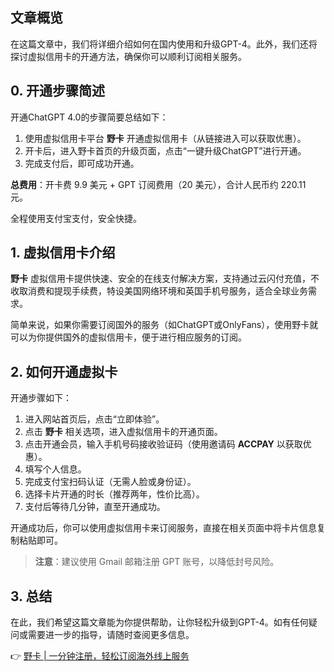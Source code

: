 ## 文章概览

在这篇文章中，我们将详细介绍如何在国内使用和升级GPT-4。此外，我们还将探讨虚拟信用卡的开通方法，确保你可以顺利订阅相关服务。

## 0. 开通步骤简述

开通ChatGPT 4.0的步骤简要总结如下：

1. 使用虚拟信用卡平台 **野卡** 开通虚拟信用卡（从链接进入可以获取优惠）。
2. 开卡后，进入野卡首页的升级页面，点击“一键升级ChatGPT”进行开通。
3. 完成支付后，即可成功开通。

**总费用**：开卡费 9.9 美元 + GPT 订阅费用（20 美元），合计人民币约 220.11 元。

全程使用支付宝支付，安全快捷。

## 1. 虚拟信用卡介绍

**野卡** 虚拟信用卡提供快速、安全的在线支付解决方案，支持通过云闪付充值，不收取消费和提现手续费，特设美国网络环境和英国手机号服务，适合全球业务需求。

简单来说，如果你需要订阅国外的服务（如ChatGPT或OnlyFans），使用野卡就可以为你提供国外的虚拟信用卡，便于进行相应服务的订阅。

## 2. 如何开通虚拟卡

开通步骤如下：

1. 进入网站首页后，点击“立即体验”。
2. 点击 **野卡** 相关选项，进入虚拟信用卡的开通页面。
3. 点击开通会员，输入手机号码接收验证码（使用邀请码 **ACCPAY** 以获取优惠）。
4. 填写个人信息。
5. 完成支付宝扫码认证（无需人脸或身份证）。
6. 选择卡片开通的时长（推荐两年，性价比高）。
7. 支付后等待几分钟，直至开通成功。

开通成功后，你可以使用虚拟信用卡来订阅服务，直接在相关页面中将卡片信息复制粘贴即可。

> **注意**：建议使用 Gmail 邮箱注册 GPT 账号，以降低封号风险。

## 3. 总结

在此，我们希望这篇文章能为你提供帮助，让你轻松升级到GPT-4。如有任何疑问或需要进一步的指导，请随时查阅更多信息。

👉 [野卡 | 一分钟注册，轻松订阅海外线上服务](https://bit.ly/bewildcard)